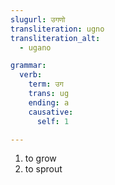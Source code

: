 ```yaml
---
slugurl: उगणो
transliteration: ugno
transliteration_alt:
  - ugano

grammar: 
  verb:
    term: उग
    trans: ug
    ending: a
    causative:
      self: 1

---
```


<word-pos pos="verb">

<word-meanings>

1. to grow
2. to sprout

</word-meanings>

<verb-conj :grammar="grammar"></verb-conj>

</word-pos>

